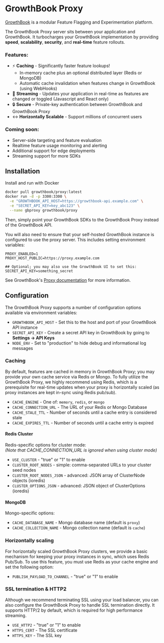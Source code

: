 # GrowthBook Proxy

[GrowthBook](https://www.growthbook.io) is a modular Feature Flagging and Experimentation platform.

The GrowthBook Proxy server sits between your application and GrowthBook. It turbocharges your GrowthBook implementation by providing **speed**, **scalability**, **security**, and **real-time** feature rollouts.

### Features:
- :zap: **Caching** - Significantly faster feature lookups!
  - In-memory cache plus an optional distributed layer (Redis or MongoDB)
  - Automatic cache invalidation when features change in GrowthBook (using WebHooks)
- :satellite: **Streaming** - Updates your application in real-time as features are changed or toggled (Javascript and React only)
- :lock: **Secure** - Private-key authentication between GrowthBook and GrowthBook Proxy
- :left_right_arrow: **Horizontally Scalable** - Support millions of concurrent users

### Coming soon:

- Server-side targeting and feature evaluation
- Realtime feature usage monitoring and alerting
- Additional support for edge deployments
- Streaming support for more SDKs

## Installation

Install and run with Docker

```bash
docker pull growthbook/proxy:latest
docker run -d -p 3300:3300 \
  -e "GROWTHBOOK_API_HOST=https://growthbook-api.example.com" \
  -e "SECRET_API_KEY=key_abc123" \
  --name gbproxy growthbook/proxy
```

Then, simply point your GrowthBook SDKs to the GrowthBook Proxy instead of the GrowthBook API.

You will also need to ensure that your self-hosted GrowthBook instance is configured to use the proxy server. This includes setting environment variables:
```
PROXY_ENABLED=1
PROXY_HOST_PUBLIC=https://proxy.example.com

## Optional; you may also use the GrowthBook UI to set this:
SECRET_API_KEY=something_secret
```
See GrowthBook's [Proxy documentation](https://docs.growthbook.io/self-host/proxy#standalone) for more information.


## Configuration

The GrowthBook Proxy supports a number of configuration options available via environment variables:

- `GROWTHBOOK_API_HOST` - Set this to the host and port of your GrowthBook API instance
- `SECRET_API_KEY` - Create a secret API key in GrowthBook by going to **Settings -> API Keys**
- `NODE_ENV` - Set to "production" to hide debug and informational log messages

### Caching
By default, features are cached in memory in GrowthBook Proxy; you may provide your own cache service via Redis or Mongo. To fully utilize the GrowthBook Proxy, we highly recommend using Redis, which is a prerequisite for real-time updates when your proxy is horizontally scaled (as proxy instances are kept in-sync using Redis pub/sub).

- `CACHE_ENGINE` - One of: `memory`, `redis`, or `mongo`
- `CACHE_CONNECTION_URL` - The URL of your Redis or Mongo Database
- `CACHE_STALE_TTL` - Number of seconds until a cache entry is considered stale
- `CACHE_EXPIRES_TTL` - Number of seconds until a cache entry is expired

#### Redis Cluster
Redis-specific options for cluster mode:<br />
_(Note that CACHE_CONNECTION_URL is ignored when using cluster mode)_
- `USE_CLUSTER` - "true" or "1" to enable
- `CLUSTER_ROOT_NODES` - simple: comma-separated URLs to your cluster seed nodes
- `CLUSTER_ROOT_NODES_JSON` - advanced: JSON array of ClusterNode objects (ioredis)
- `CLUSTER_OPTIONS_JSON` - advanced: JSON object of ClusterOptions (ioredis)

#### MongoDB
Mongo-specific options:

- `CACHE_DATABASE_NAME` - Mongo database name (default is `proxy`)
- `CACHE_COLLECTION_NAME` - Mongo collection name (default is `cache`)


### Horizontally scaling

For horizontally scaled GrowthBook Proxy clusters, we provide a basic mechanism for keeping your proxy instances in sync, which uses Redis Pub/Sub. To use this feature, you must use Redis as your cache engine and set the following option:

- `PUBLISH_PAYLOAD_TO_CHANNEL` - "true" or "1" to enable


### SSL termination & HTTP2

Although we recommend terminating SSL using your load balancer, you can also configure the GrowthBook Proxy to handle SSL termination directly. It supports HTTP/2 by default, which is required for high performance streaming.

- `USE_HTTP2` - "true" or "1" to enable
- `HTTPS_CERT` - The SSL certificate
- `HTTPS_KEY` - The SSL key
